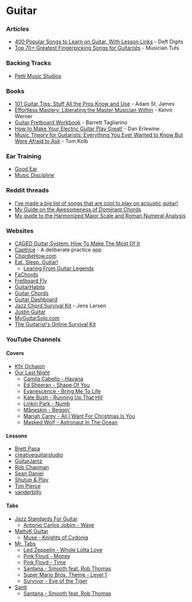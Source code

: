 # Guitar

### Articles

* [400 Popular Songs to Learn on Guitar, With Lesson Links](https://deftdigits.com/2015/05/08/400-popular-songs-to-learn-on-guitar-with-lesson-links/) - Deft Digits
* [Top 70+ Greatest Fingerpicking Songs for Guitarists](https://musiciantuts.com/fingerpicking-songs/) - Musician Tuts

### Backing Tracks

* [Petti Music Studios](https://www.youtube.com/c/PettiBackingTracks/videos)

### Books

* [101 Guitar Tips: Stuff All the Pros Know and Use](https://smile.amazon.co.uk/dp/0634053418/) - Adam St. James
* [Effortless Mastery: Liberating the Master Musician Within](https://smile.amazon.co.uk/Effortless-Mastery-Liberating-Master-Musician/dp/156224003X/) - Kennt Werner
* [Guitar Fretboard Workbook](https://smile.amazon.co.uk/dp/0634049011) - Barrett Tagliarino
* [How to Make Your Electric Guitar Play Great!](https://smile.amazon.co.uk/Make-Your-Electric-Guitar-Great/dp/0879309989) - Dan Erlewine
* [Music Theory for Guitarists: Everything You Ever Wanted to Know But Were Afraid to Ask](https://smile.amazon.co.uk/dp/B00M0DCMEC) - Tom Kolb

### Ear Training

* [Good Ear](https://www.good-ear.com/)
* [Music Discipline](https://musicdiscipline.com/)

### Reddit threads

* [I've made a big list of songs that are cool to play on acoustic guitar!](https://www.reddit.com/r/Guitar/comments/1ypqus/ive_made_a_big_list_of_songs_that_are_cool_to/)
* [My Guide on the Awesomeness of Dominant Chords](https://www.reddit.com/r/Guitar/comments/1xzfz9/music_theory_my_guide_on_the_awesomeness_of/)
* [My guide to the Harmonized Major Scale and Roman Numeral Analysis](https://www.reddit.com/r/Guitar/comments/1p9bsj/my_guide_to_the_harmonized_major_scale_and_roman/)

### Websites

* [CAGED Guitar System: How To Make The Most Of It](https://www.cagedguitarsystem.net/)
* [Captrice](https://www.captrice.io/) - A deliberate practice app
* [ChordieHow.com](https://chordiehow.com/)
* [Eat. Sleep. Guitar!](https://eatsleepguitar.com/)
  * [Learing From Guitar Legends](https://eatsleepguitar.com/guitar-legends/)
* [FaChords](https://www.fachords.com/start-here/)
* [Fretboard Fly](https://www.fretboardfly.com/)
* [GuitarHabits](https://www.guitarhabits.com/)
* [Guitar Chords](https://www.all-guitar-chords.com/)
* [Guitar Dashboard](https://guitardashboard.com/)
* [Jazz Chord Survival Kit](https://jenslarsen.nl/jazz-chord-survival-kit/) - Jens Larsen
* [Justin Guitar](https://www.justinguitar.com/)
* [MyGuitarSolo.com](http://www.myguitarsolo.com/)
* [The Guitarist's Online Survival Kit](https://gosk.com/)

### YouTube Channels

#### Covers

* [Kfir Ochaion](https://www.youtube.com/@KfirOchaion)
* [Our Last Night](https://www.youtube.com/@OurLastNightBand)
  * [Camila Cabello - Havana](https://www.youtube.com/watch?v=7yjO-Yyjo3M)
  * [Ed Sheeran - Shape Of You](https://www.youtube.com/watch?v=wSK6np9KqzI)
  * [Evanescence - Bring Me To Life](https://www.youtube.com/watch?v=wQ06ZuBGpjA)
  * [Kate Bush - Running Up That Hill](https://www.youtube.com/watch?v=m0zJsAFzvys)
  * [Linkin Park - Numb](https://www.youtube.com/watch?v=YfciuLn6Lv4)
  * [Måneskin - Beggin'](https://www.youtube.com/watch?v=sPNAzlvAnd8)
  * [Mariah Carey - All I Want For Christmas Is You](https://www.youtube.com/watch?v=NOF5FT2HiuY)
  * [Masked Wolf - Astronaut In The Ocean](https://www.youtube.com/watch?v=ngdSBRQH35Q)

#### Lessons

* [Brett Papa](https://www.youtube.com/c/BrettPapa/videos)
* [creativeguitarstudio](https://www.youtube.com/c/creativeguitarstudio/videos)
* [GuitarJamz](https://www.youtube.com/user/martyzsongs/videos)
* [Rob Chapman](https://www.youtube.com/user/RobChappers/videos)
* [Sean Daniel](https://www.youtube.com/c/seandaniel23/playlists)
* [Shutup & Play](https://www.youtube.com/c/ShutupPlayGuitarTutorials/videos)
* [Tim Pierce](https://www.youtube.com/c/timpierceguitar/videos)
* [vanderbilly](https://www.youtube.com/c/vanderbilly/videos)

#### Tabs

* [Jazz Standards For Guitar](https://www.youtube.com/@jazzstandardsforguitar798)
  * [Antonio Carlos Jobim - Wave](https://www.youtube.com/watch?v=vDdiqixtses)
* [MattyK Guitar](https://www.youtube.com/@themattyk27)
  * [Muse - Knights of Cydonia](https://www.youtube.com/watch?v=_zI5Nf3NdxI)
* [Mr. Tabs](https://www.youtube.com/@Mr.Tabs.Guitar.Lessons)
  * [Led Zeppelin - Whole Lotta Love](https://www.youtube.com/watch?v=RSxjlqLXoT8)
  * [Pink Floyd - Money](https://www.youtube.com/watch?v=Hw2q4baHS54)
  * [Pink Floyd - Time](https://www.youtube.com/watch?v=PRnJfKLi-Gw)
  * [Santana - Smooth feat. Rob Thomas](https://www.youtube.com/watch?v=A62k3QKTNqM)
  * [Super Mario Bros. Theme - Level 1](https://www.youtube.com/watch?v=8Z6WA3rXEq0)
  * [Survivor - Eye of the Tiger](https://www.youtube.com/watch?v=1x3FetxuQbk)
* [Santi](https://www.youtube.com/@santi.meneses)
  * [Santana - Smooth feat. Rob Thomas](https://www.youtube.com/watch?v=ydBEZ5PRpsk)
